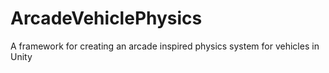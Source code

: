 # ArcadeVehiclePhysics
A framework for creating an arcade inspired physics system for vehicles in Unity
